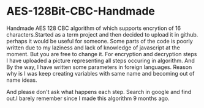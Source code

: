 # AES-128Bit-CBC-Handmade
Handmade AES 128 CBC algorithm of which supports encrytion of 16 characters.Started as a term project and then decided to upload it in github. perhaps it would be useful for someone.
Some parts of the code is poorly written due to my laziness and lack of knowledge of javascript at the moment. But you are free to change it. For encryption and decryption steps I have uploaded a picture representing all steps occuring in algorithm. And By the way, I have written some parameters in foreign languages. Reason why is I was keep creating variables with same name and becoming out of name ideas.



And please don't ask what happens each step. Search in google and find out.I barely remember since I made this algorithm 9 months ago.
